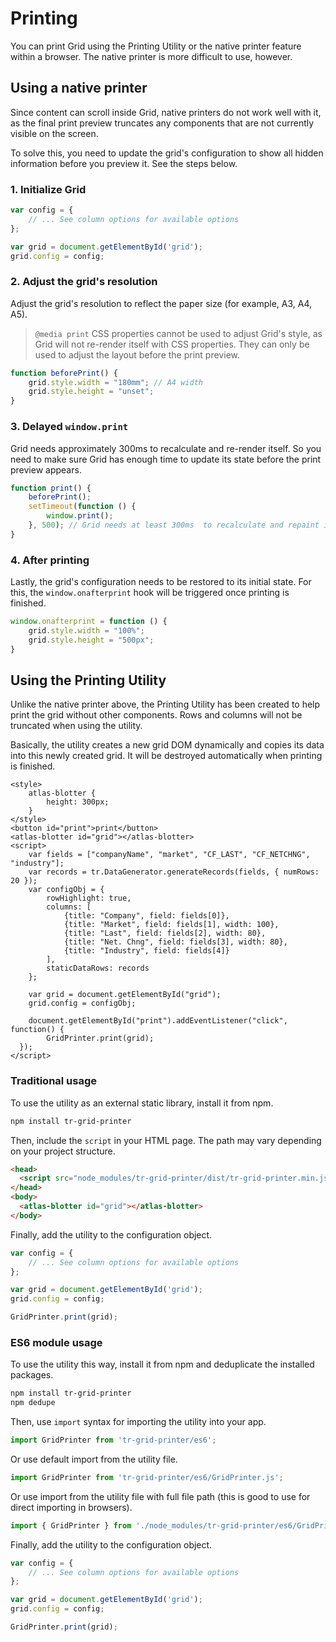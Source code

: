 # Printing

You can print Grid using the Printing Utility or the native printer feature within a browser. The native printer is more difficult to use, however.

## Using a native printer

Since content can scroll inside Grid, native printers do not work well with it, as the final print preview truncates any components that are not currently visible on the screen.

To solve this, you need to update the grid's configuration to show all hidden information before you preview it. See the steps below.

### 1. Initialize Grid

```js
var config = {
    // ... See column options for available options
};

var grid = document.getElementById('grid');
grid.config = config;
```

### 2. Adjust the grid's resolution

Adjust the grid's resolution to reflect the paper size (for example, A3, A4, A5).

> `@media print` CSS properties cannot be used to adjust Grid's style, as Grid will not re-render itself with CSS properties. They can only be used to adjust the layout before the print preview.

```js
function beforePrint() {
    grid.style.width = "180mm"; // A4 width
    grid.style.height = "unset";
}
```

### 3. Delayed `window.print`

Grid needs approximately 300ms to recalculate and re-render itself. So you need to make sure Grid has enough time to update its state before the print preview appears.

```js
function print() {
    beforePrint();
    setTimeout(function () {
        window.print();
    }, 500); // Grid needs at least 300ms  to recalculate and repaint itself.
}
```

### 4. After printing

Lastly, the grid's configuration needs to be restored to its initial state. For this, the `window.onafterprint` hook will be triggered once printing is finished.

```js
window.onafterprint = function () {
    grid.style.width = "100%";
    grid.style.height = "500px";
}
```

## Using the Printing Utility

Unlike the native printer above, the Printing Utility has been created to help print the grid without other components. Rows and columns will not be truncated when using the utility.

Basically, the utility creates a new grid DOM dynamically and copies its data into this newly created grid. It will be destroyed automatically when printing is finished.

```live(formatters)
<style>
	atlas-blotter {
		height: 300px;
	}
</style>
<button id="print">print</button>
<atlas-blotter id="grid"></atlas-blotter>
<script>
	var fields = ["companyName", "market", "CF_LAST", "CF_NETCHNG", "industry"];
	var records = tr.DataGenerator.generateRecords(fields, { numRows: 20 });
	var configObj = {
		rowHighlight: true,
		columns: [
			{title: "Company", field: fields[0]},
			{title: "Market", field: fields[1], width: 100},
			{title: "Last", field: fields[2], width: 80},
			{title: "Net. Chng", field: fields[3], width: 80},
			{title: "Industry", field: fields[4]}
		],
		staticDataRows: records
	};

	var grid = document.getElementById("grid");
	grid.config = configObj;

	document.getElementById("print").addEventListener("click", function() {
		GridPrinter.print(grid);
  });
</script>
```

### Traditional usage

To use the utility as an external static library, install it from npm.

```bash
npm install tr-grid-printer
```

Then, include the `script` in your HTML page. The path may vary depending on your project structure.

```html
<head>
  <script src="node_modules/tr-grid-printer/dist/tr-grid-printer.min.js"></script>
</head>
<body>
  <atlas-blotter id="grid"></atlas-blotter>
</body>
```

Finally, add the utility to the configuration object.

```js
var config = {
    // ... See column options for available options
};

var grid = document.getElementById('grid');
grid.config = config;

GridPrinter.print(grid);
```

### ES6 module usage

To use the utility this way, install it from npm and deduplicate the installed packages.

```bash
npm install tr-grid-printer
npm dedupe
```

Then, use `import` syntax for importing the utility into your app.

```js
import GridPrinter from 'tr-grid-printer/es6';
```

Or use default import from the utility file.

```js
import GridPrinter from 'tr-grid-printer/es6/GridPrinter.js';
```

Or use import from the utility file with full file path (this is good to use for direct importing in browsers).

```js
import { GridPrinter } from './node_modules/tr-grid-printer/es6/GridPrinter.js';
```

Finally, add the utility to the configuration object.

```js
var config = {
    // ... See column options for available options
};

var grid = document.getElementById('grid');
grid.config = config;

GridPrinter.print(grid);
```
